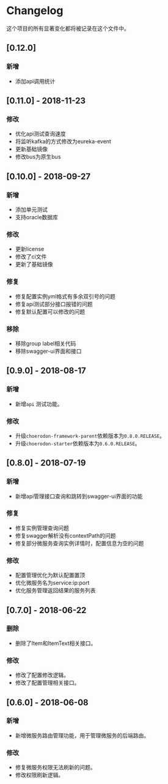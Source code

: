 # Changelog

这个项目的所有显著变化都将被记录在这个文件中。

## [0.12.0] 

### 新增

- 添加api调用统计


## [0.11.0] - 2018-11-23

### 修改

- 优化api测试查询速度
- 将监听kafka的方式修改为eureka-event
- 更新基础镜像
- 修改bus为原生bus

## [0.10.0] - 2018-09-27

### 新增

- 添加单元测试
- 支持oracle数据库

### 修改

- 更新license 
- 修改了ci文件
- 更新了基础镜像

### 修复

- 修复配置实例yml格式有多余双引号的问题
- 修复api测试部分接口报错的问题
- 修复默认配置可以修改的问题

### 移除

- 移除group label相关代码
- 移除swagger-ui界面和接口

## [0.9.0] - 2018-08-17

### 新增

- 新增`api` 测试功能。

### 修改

- 升级`choerodon-framework-parent`依赖版本为`0.8.0.RELEASE`。
- 升级`choerodon-starter`依赖版本为`0.6.0.RELEASE`。

## [0.8.0] - 2018-07-19

### 新增

- 新增api管理接口查询和跳转到swagger-ui界面的功能

### 修复

- 修复实例管理查询问题
- 修复swagger解析没有contextPath的问题
- 修复部分微服务查询实例详情时，配置信息为空的问题

### 修改

- 配置管理优化为默认配置置顶
- 优化微服务名为service:ip:port
- 优化服务管理返回结果的服务列表

## [0.7.0] - 2018-06-22

### 删除

- 删除了Item和ItemText相关接口。

### 修改

- 修改了配置修改逻辑。
- 修改了配置管理相关接口。

## [0.6.0] - 2018-06-08

### 新增

- 新增微服务路由管理功能，用于管理微服务的后端路由。

### 修改

- 修复微服务权限无法刷新的问题。
- 修改权限刷新逻辑。